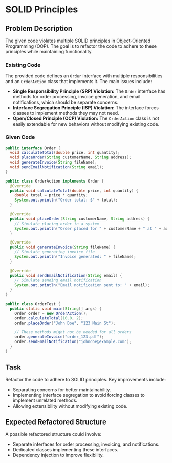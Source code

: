 # SOLID Principles

## Problem Description
The given code violates multiple SOLID principles in Object-Oriented Programming (OOP). The goal is to refactor the code to adhere to these principles while maintaining functionality.

### Existing Code
The provided code defines an `Order` interface with multiple responsibilities and an `OrderAction` class that implements it. The main issues include:
- **Single Responsibility Principle (SRP) Violation:** The `Order` interface has methods for order processing, invoice generation, and email notifications, which should be separate concerns.
- **Interface Segregation Principle (ISP) Violation:** The interface forces classes to implement methods they may not need.
- **Open/Closed Principle (OCP) Violation:** The `OrderAction` class is not easily extendable for new behaviors without modifying existing code.

### Given Code
```java
public interface Order {
  void calculateTotal(double price, int quantity);
  void placeOrder(String customerName, String address);
  void generateInvoice(String fileName);
  void sendEmailNotification(String email);
}

public class OrderAction implements Order {
  @Override
  public void calculateTotal(double price, int quantity) {
    double total = price * quantity;
    System.out.println("Order total: $" + total);
  }

  @Override
  public void placeOrder(String customerName, String address) {
    // Simulate placing order in a system
    System.out.println("Order placed for " + customerName + " at " + address);
  }

  @Override
  public void generateInvoice(String fileName) {
    // Simulate generating invoice file
    System.out.println("Invoice generated: " + fileName);
  }

  @Override
  public void sendEmailNotification(String email) {
    // Simulate sending email notification
    System.out.println("Email notification sent to: " + email);
  }
}

public class OrderTest {
  public static void main(String[] args) {
    Order order = new OrderAction();
    order.calculateTotal(10.0, 2);
    order.placeOrder("John Doe", "123 Main St");

    // These methods might not be needed for all orders
    order.generateInvoice("order_123.pdf");
    order.sendEmailNotification("johndoe@example.com");
  }
}
```

## Task
Refactor the code to adhere to SOLID principles. Key improvements include:
- Separating concerns for better maintainability.
- Implementing interface segregation to avoid forcing classes to implement unrelated methods.
- Allowing extensibility without modifying existing code.

## Expected Refactored Structure
A possible refactored structure could involve:
- Separate interfaces for order processing, invoicing, and notifications.
- Dedicated classes implementing these interfaces.
- Dependency injection to improve flexibility.
